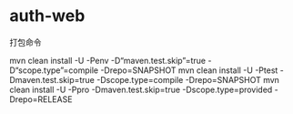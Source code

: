 # auth-web

打包命令

mvn clean install -U -Penv  -D“maven.test.skip”=true -D“scope.type”=compile -Drepo=SNAPSHOT
mvn clean install -U -Ptest -Dmaven.test.skip=true -Dscope.type=compile -Drepo=SNAPSHOT
mvn clean install -U -Ppro  -Dmaven.test.skip=true -Dscope.type=provided -Drepo=RELEASE

